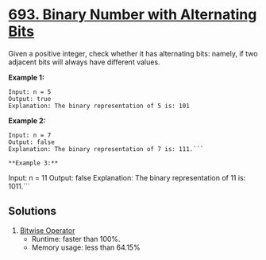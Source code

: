 # [693. Binary Number with Alternating Bits](https://leetcode.com/problems/binary-number-with-alternating-bits/)

Given a positive integer, check whether it has alternating bits: namely, if two adjacent bits will always have different values.

**Example 1:**

```
Input: n = 5
Output: true
Explanation: The binary representation of 5 is: 101
```

**Example 2:**

```
Input: n = 7
Output: false
Explanation: The binary representation of 7 is: 111.```

**Example 3:**

```
Input: n = 11
Output: false
Explanation: The binary representation of 11 is: 1011.```

## Solutions
1. [Bitwise Operator](./BinaryNumberWithAlternatingBits.java)
    - Runtime: faster than 100%.
    - Memory usage: less than 64.15%
